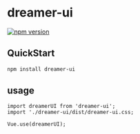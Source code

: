 # dreamer-ui

[![npm version](https://badge.fury.io/js/dreamer-ui.svg)](https://badge.fury.io/js/dreamer-ui)

## QuickStart

```bash
npm install dreamer-ui
```

## usage

```
import dreamerUI from 'dreamer-ui';
import './dreamer-ui/dist/dreamer-ui.css;

Vue.use(dreamerUI);
```
